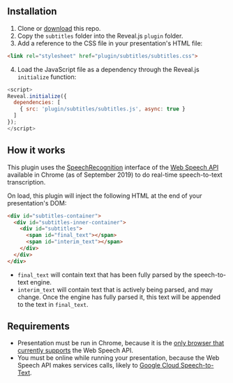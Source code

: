 ## Installation

1. Clone or [download](https://github.com/jasonwebb/revealjs-subtitles/archive/master.zip) this repo.
2. Copy the `subtitles` folder into the Reveal.js `plugin` folder.
3. Add a reference to the CSS file in your presentation's HTML file:

```html
<link rel="stylesheet" href="plugin/subtitles/subtitles.css">
```

4. Load the JavaScript file as a dependency through the Reveal.js `initialize` function:

```javascript
<script>
Reveal.initialize({
  dependencies: [
    { src: 'plugin/subtitles/subtitles.js', async: true }
  ]
});
</script>
```

## How it works

This plugin uses the [SpeechRecognition](https://developer.mozilla.org/en-US/docs/Web/API/SpeechRecognition) interface of the [Web Speech API](https://developer.mozilla.org/en-US/docs/Web/API/Web_Speech_API) available in Chrome (as of September 2019) to do real-time speech-to-text transcription.

On load, this plugin will inject the following HTML at the end of your presentation's DOM:

```html
<div id="subtitles-container">
  <div id="subtitles-inner-container">
    <div id="subtitles">
      <span id="final_text"></span>
      <span id="interim_text"></span>
    </div>
  </div>
</div>
```

* `final_text` will contain text that has been fully parsed by the speech-to-text engine.
* `interim_text` will contain text that is actively being parsed, and may change. Once the engine has fully parsed it, this text will be appended to the text in `final_text`.

## Requirements

* Presentation must be run in Chrome, because it is the [only browser that currently supports](https://developer.mozilla.org/en-US/docs/Web/API/Web_Speech_API#Browser_compatibility) the Web Speech API.
* You must be online while running your presentation, because the Web Speech API makes services calls, likely to [Google Cloud Speech-to-Text](https://cloud.google.com/speech-to-text/).